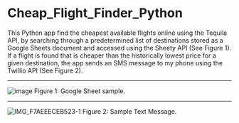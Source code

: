 # Cheap_Flight_Finder_Python


This Python app find the cheapest available flights online using the Tequila API, by searching through a predetermined list of destinations stored as a Google Sheets document and accessed using the Sheety API (See Figure 1).  If a flight is found that is cheaper than the historically lowest price for a given destination, the app sends an SMS message to my phone using the Twillio API (See Figure 2).

***

![image](https://user-images.githubusercontent.com/76194492/183331367-d112e853-7d4d-4e4f-a4b0-7c25d462a84d.png)
Figure 1: Google Sheet sample.

***

![IMG_F7AEEECEB523-1](https://user-images.githubusercontent.com/76194492/183331422-96f48474-6e90-4a8f-bfe4-4b0ea8efdd2f.jpeg)
Figure 2: Sample Text Message.
